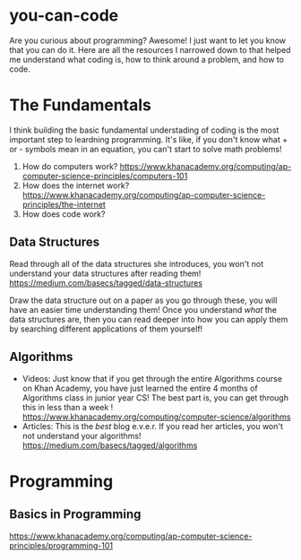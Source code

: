 # you-can-code
Are you curious about programming? Awesome! I just want to let you know that you can do it. Here are all the resources I narrowed down to that helped me understand what coding is, how to think around a problem, and how to code.

# The Fundamentals
I think building the basic fundamental understading of coding is the most important step to leardning programming. It's like, if you don't know what + or - symbols mean in an equation, you can't start to solve math problems! 
1. How do computers work?
  https://www.khanacademy.org/computing/ap-computer-science-principles/computers-101
2. How does the internet work?
  https://www.khanacademy.org/computing/ap-computer-science-principles/the-internet
3. How does code work?


## Data Structures
Read through all of the data structures she introduces, you won't not understand your data structures after reading them!
https://medium.com/basecs/tagged/data-structures

Draw the data structure out on a paper as you go through these, you will have an easier time understanding them! Once you understand *what* the data structures are, then you can read deeper into how you can apply them by searching different applications of them yourself!

## Algorithms
* Videos: Just know that if you get through the entire Algorithms course on Khan Academy, you have just learned the entire 4 months of Algorithms class in junior year CS! The best part is, you can get through this in less than a week ! https://www.khanacademy.org/computing/computer-science/algorithms
* Articles: This is the *best* blog e.v.e.r. If you read her articles, you won't not understand your algorithms!
https://medium.com/basecs/tagged/algorithms

# Programming 
## Basics in Programming
https://www.khanacademy.org/computing/ap-computer-science-principles/programming-101




